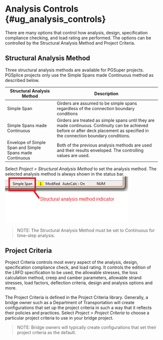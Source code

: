 Analysis Controls {#ug_analysis_controls}
==============================================
There are many options that control how analysis, design, specification compliance checking, and load rating are performed. The options can be controlled by the Structural Analysis Method and Project Criteria.

Structural Analysis Method
---------------------------
Three structural analysis methods are available for PGSuper projects. PGSplice projects only use the Simple Spans made Continuous method as described below.

Structural Analysis Method | Description
---------------------------|-----------------
Simple Span | Girders are assumed to be simple spans regardless of the connection boundary conditions  
Simple Spans made Continuous | Girders are treated as simple spans until they are made continuous. Continuity can be achieved before or after deck placement as specified in the connection boundary conditions.  
Envelope of Simple Span and Simple Spans made Continuous | Both of the previous analysis methods are used and their results enveloped. The controlling values are used.

Select *Project > Structural Analysis Method* to set the analysis method. The selected analysis method is always shown in the status bar.
![](AnalysisMethodIndicator.png)

> NOTE: The Structural Analysis Method must be set to Continuous for time-step analysis.


Project Criteria
------------------
Project Criteria controls most every aspect of the analysis, design, specification compliance check, and load rating. It controls the edition of the LRFD specification to be used, the allowable stresses, the loss calculation method, creep and camber parameters, allowable strand stresses, load factors, deflection criteria, design and analysis options and more.

The Project Criteria is defined in the Project Criteria library. Generally, a bridge owner such as a Department of Transportation will create configurations that set up the project criteria in such a way that it reflects their policies and practices. Select *Project > Project Criteria* to choose a particular project criteria to use in your bridge project.

> NOTE: Bridge owners will typically create configurations that set their project criteria as the default.

